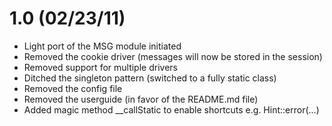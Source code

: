 # 1.0 (02/23/11)

- Light port of the MSG module initiated
- Removed the cookie driver (messages will now be stored in the session)
- Removed support for multiple drivers
- Ditched the singleton pattern (switched to a fully static class)
- Removed the config file
- Removed the userguide (in favor of the README.md file)
- Added magic method __callStatic to enable shortcuts e.g. Hint::error(...)
